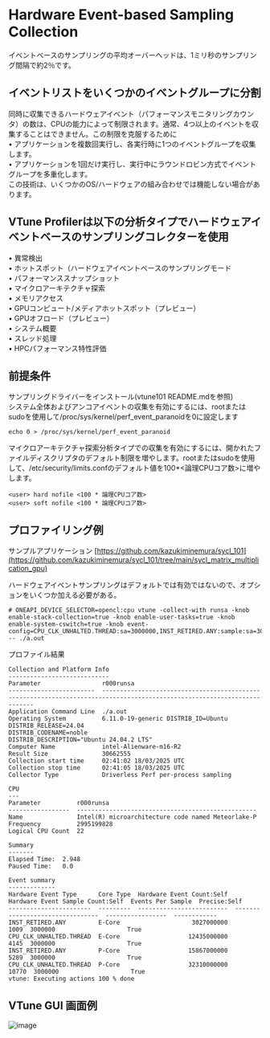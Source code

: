 # Hardware Event-based Sampling Collection
イベントベースのサンプリングの平均オーバーヘッドは、1ミリ秒のサンプリング間隔で約2％です。

## イベントリストをいくつかのイベントグループに分割
同時に収集できるハードウェアイベント（パフォーマンスモニタリングカウンタ）の数は、CPUの能力によって制限されます。通常、4つ以上のイベントを収集することはできません。この制限を克服するために  
• アプリケーションを複数回実行し、各実行時に1つのイベントグループを収集します。  
• アプリケーションを1回だけ実行し、実行中にラウンドロビン方式でイベントグループを多重化します。  
この技術は、いくつかのOS/ハードウェアの組み合わせでは機能しない場合があります。  

## VTune Profilerは以下の分析タイプでハードウェアイベントベースのサンプリングコレクターを使用
• 異常検出  
• ホットスポット（ハードウェアイベントベースのサンプリングモード  
• パフォーマンススナップショット  
• マイクロアーキテクチャ探索  
• メモリアクセス  
• GPUコンピュート/メディアホットスポット（プレビュー）  
• GPUオフロード（プレビュー）  
• システム概要  
• スレッド処理  
• HPCパフォーマンス特性評価    

## 前提条件
サンプリングドライバーをインストール(vtune101 README.mdを参照)  
システム全体およびアンコアイベントの収集を有効にするには、rootまたはsudoを使用して/proc/sys/kernel/perf_event_paranoidを0に設定します
```
echo 0 > /proc/sys/kernel/perf_event_paranoid
```
マイクロアーキテクチャ探索分析タイプでの収集を有効にするには、開かれたファイルディスクリプタのデフォルト制限を増やします。rootまたはsudoを使用して、/etc/security/limits.confのデフォルト値を100*<論理CPUコア数>に増やします。
```
<user> hard nofile <100 * 論理CPUコア数>
<user> soft nofile <100 * 論理CPUコア数>
```

## プロファイリング例
サンプルアプリケーション [https://github.com/kazukiminemura/sycl_101](https://github.com/kazukiminemura/sycl_101/tree/main/sycl_matrix_multiplication_gpu)

ハードウェアイベントサンプリングはデフォルトでは有効ではないので、オプションをいくつか加える必要がある。
```
# ONEAPI_DEVICE_SELECTOR=opencl:cpu vtune -collect-with runsa -knob enable-stack-collection=true -knob enable-user-tasks=true -knob enable-system-cswitch=true -knob event-config=CPU_CLK_UNHALTED.THREAD:sa=3000000,INST_RETIRED.ANY:sample:sa=3000000 -- ./a.out
```
プロファイル結果
```
Collection and Platform Info
----------------------------
Parameter                 r000runsa                                                                                                             
------------------------  -------------------------------------------------------------------------------------------------------------------------
Application Command Line  ./a.out                                                                                                               
Operating System          6.11.0-19-generic DISTRIB_ID=Ubuntu
DISTRIB_RELEASE=24.04
DISTRIB_CODENAME=noble
DISTRIB_DESCRIPTION="Ubuntu 24.04.2 LTS"
Computer Name             intel-Alienware-m16-R2                                                                                                
Result Size               30662555                                                                                                              
Collection start time     02:41:02 18/03/2025 UTC                                                                                               
Collection stop time      02:41:05 18/03/2025 UTC                                                                                               
Collector Type            Driverless Perf per-process sampling                                                                                  

CPU
---
Parameter          r000runsa
-----------------  --------------------------------------------------
Name               Intel(R) microarchitecture code named Meteorlake-P
Frequency          2995199828
Logical CPU Count  22

Summary
-------
Elapsed Time:  2.948
Paused Time:   0.0

Event summary
-------------
Hardware Event Type      Core Type  Hardware Event Count:Self  Hardware Event Sample Count:Self  Events Per Sample  Precise:Self
-----------------------  ---------  -------------------------  --------------------------------  -----------------  ------------
INST_RETIRED.ANY         E-Core                    3027000000                              1009  3000000                    True
CPU_CLK_UNHALTED.THREAD  E-Core                   12435000000                              4145  3000000                    True
INST_RETIRED.ANY         P-Core                   15867000000                              5289  3000000                    True
CPU_CLK_UNHALTED.THREAD  P-Core                   32310000000                             10770  3000000                    True
vtune: Executing actions 100 % done
```
## VTune GUI 画面例
![image](https://github.com/user-attachments/assets/6a38635f-790e-45d7-9b72-eed86ea29cf0)
